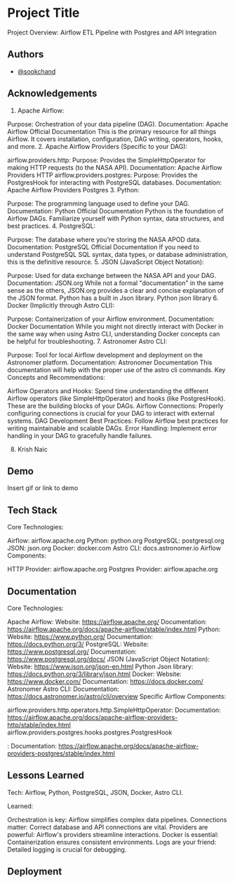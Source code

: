 
# Project Title

Project Overview: Airflow ETL Pipeline with Postgres and API Integration


## Authors

- [@sookchand](https://www.github.com/octokatherine)


## Acknowledgements
1. Apache Airflow:

Purpose: Orchestration of your data pipeline (DAG).
Documentation:
Apache Airflow Official Documentation
This is the primary resource for all things Airflow. It covers installation, configuration, DAG writing, operators, hooks, and more.
2. Apache Airflow Providers (Specific to your DAG):

airflow.providers.http:
Purpose: Provides the SimpleHttpOperator for making HTTP requests (to the NASA API).
Documentation:
Apache Airflow Providers HTTP
airflow.providers.postgres:
Purpose: Provides the PostgresHook for interacting with PostgreSQL databases.
Documentation:
Apache Airflow Providers Postgres
3. Python:

Purpose: The programming language used to define your DAG.
Documentation:
Python Official Documentation
Python is the foundation of Airflow DAGs. Familiarize yourself with Python syntax, data structures, and best practices.
4. PostgreSQL:

Purpose: The database where you're storing the NASA APOD data.
Documentation:
PostgreSQL Official Documentation
If you need to understand PostgreSQL SQL syntax, data types, or database administration, this is the definitive resource.
5. JSON (JavaScript Object Notation):

Purpose: Used for data exchange between the NASA API and your DAG.
Documentation:
JSON.org
While not a formal "documentation" in the same sense as the others, JSON.org provides a clear and concise explanation of the JSON format.
Python has a built in Json library.
Python json library
6. Docker (Implicitly through Astro CLI):

Purpose: Containerization of your Airflow environment.
Documentation:
Docker Documentation
While you might not directly interact with Docker in the same way when using Astro CLI, understanding Docker concepts can be helpful for troubleshooting.
7. Astronomer Astro CLI:

Purpose: Tool for local Airflow development and deployment on the Astronomer platform.
Documentation:
Astronomer Documentation
This documentation will help with the proper use of the astro cli commands.
Key Concepts and Recommendations:

Airflow Operators and Hooks: Spend time understanding the different Airflow operators (like SimpleHttpOperator) and hooks (like PostgresHook). These are the building blocks of your DAGs.
Airflow Connections: Properly configuring connections is crucial for your DAG to interact with external systems.
DAG Development Best Practices: Follow Airflow best practices for writing maintainable and scalable DAGs.
Error Handling: Implement error handling in your DAG to gracefully handle failures.

8. Krish Naic
## Demo

Insert gif or link to demo


## Tech Stack

Core Technologies:

Airflow: airflow.apache.org
Python: python.org
PostgreSQL: postgresql.org
JSON: json.org
Docker: docker.com
Astro CLI: docs.astronomer.io
Airflow Components:

HTTP Provider: airflow.apache.org
Postgres Provider: airflow.apache.org


## Documentation

Core Technologies:

Apache Airflow:
Website: https://airflow.apache.org/
Documentation: https://airflow.apache.org/docs/apache-airflow/stable/index.html
Python:
Website: https://www.python.org/
Documentation: https://docs.python.org/3/
PostgreSQL:
Website: https://www.postgresql.org/
Documentation: https://www.postgresql.org/docs/
JSON (JavaScript Object Notation):
Website: https://www.json.org/json-en.html
Python Json library: https://docs.python.org/3/library/json.html
Docker:
Website: https://www.docker.com/
Documentation: https://docs.docker.com/
Astronomer Astro CLI:
Documentation: https://docs.astronomer.io/astro/cli/overview
Specific Airflow Components:

airflow.providers.http.operators.http.SimpleHttpOperator:
Documentation: https://airflow.apache.org/docs/apache-airflow-providers-http/stable/index.html
airflow.providers.postgres.hooks.postgres.PostgresHook

:
Documentation: https://airflow.apache.org/docs/apache-airflow-providers-postgres/stable/index.html


## Lessons Learned

Tech: Airflow, Python, PostgreSQL, JSON, Docker, Astro CLI.

Learned:

Orchestration is key: Airflow simplifies complex data pipelines.
Connections matter: Correct database and API connections are vital.
Providers are powerful: Airflow's providers streamline interactions.
Docker is essential: Containerization ensures consistent environments.
Logs are your friend: Detailed logging is crucial for debugging.


## Deployment


